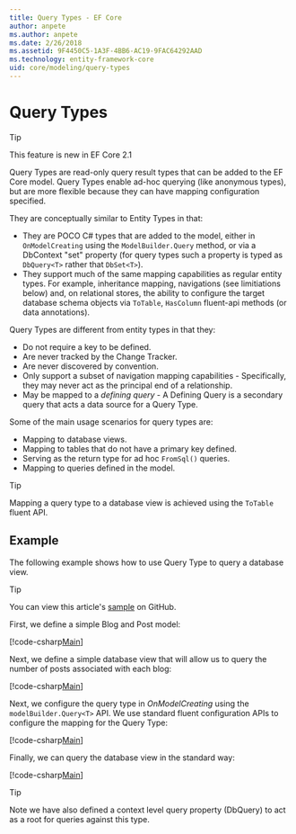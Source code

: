 ```yaml
---
title: Query Types - EF Core
author: anpete
ms.author: anpete
ms.date: 2/26/2018
ms.assetid: 9F4450C5-1A3F-4BB6-AC19-9FAC64292AAD
ms.technology: entity-framework-core
uid: core/modeling/query-types
---
```

# Query Types
> [!TIP]
> This feature is new in EF Core 2.1

Query Types are read-only query result types that can be added to the EF Core model. Query Types enable ad-hoc querying (like anonymous types), but are more flexible because they can have mapping configuration specified.

They are conceptually similar to Entity Types in that:

- They are POCO C# types that are added to the model, either in ```OnModelCreating``` using the ```ModelBuilder.Query``` method, or via a DbContext "set" property (for query types such a property is typed as ```DbQuery<T>``` rather that ```DbSet<T>```).
- They support much of the same mapping capabilities as regular entity types. For example, inheritance mapping, navigations (see limitiations below) and, on relational stores, the ability to configure the target database schema objects via ```ToTable```, ```HasColumn``` fluent-api methods (or data annotations).

Query Types are different from entity types in that they:

- Do not require a key to be defined.
- Are never tracked by the Change Tracker.
- Are never discovered by convention.
- Only support a subset of navigation mapping capabilities - Specifically, they may never act as the principal end of a relationship.
- May be mapped to a _defining query_ - A Defining Query is a secondary query that acts a data source for a Query Type.

Some of the main usage scenarios for query types are:

- Mapping to database views.
- Mapping to tables that do not have a primary key defined.
- Serving as the return type for ad hoc ```FromSql()``` queries.
- Mapping to queries defined in the model.

> [!TIP]
> Mapping a query type to a database view is achieved using the ```ToTable``` fluent API.

## Example

The following example shows how to use Query Type to query a database view.

> [!TIP]
> You can view this article's [sample](https://github.com/aspnet/EntityFrameworkCore/tree/dev/samples/QueryTypes) on GitHub.

First, we define a simple Blog and Post model:

[!code-csharp[Main](../../../efcore-dev/samples/QueryTypes/Program.cs#Entities)]

Next, we define a simple database view that will allow us to query the number of posts associated with each blog:

[!code-csharp[Main](../../../efcore-dev/samples/QueryTypes/Program.cs#View)]

Next, we configure the query type in _OnModelCreating_ using the ```modelBuilder.Query<T>``` API.
We use standard fluent configuration APIs to configure the mapping for the Query Type:

[!code-csharp[Main](../../../efcore-dev/samples/QueryTypes/Program.cs#Configuration)]

Finally, we can query the database view in the standard way:

[!code-csharp[Main](../../../efcore-dev/samples/QueryTypes/Program.cs#Query)]

> [!TIP]
> Note we have also defined a context level query property (DbQuery) to act as a root for queries against this type.

